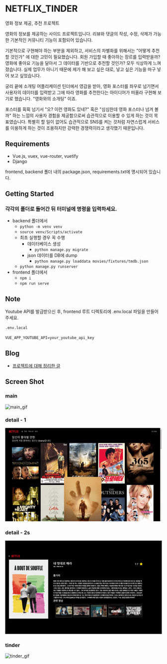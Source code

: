 # NETFLIX_TINDER

영화 정보 제공, 추천 프로젝트

영화의 정보를 제공하는 사이드 프로젝트입니다. 리뷰와 댓글의 작성, 수정, 삭제가 가능한 기본적인 커뮤니티 기능이 포함되어 있습니다.

기본적으로 구현해야 하는 부분을 제외하고, 서비스의 차별화를 위해서는 "어떻게 추천할 것인가" 에 대한 고민이 필요했습니다. 회원 가입할 때 좋아하는 장르를 입력받을까? 영화에 좋아요 기능을 달아서 그 데이터를 기반으로 추천할 것인가? 모두 식상하게 느껴졌습니다. 실제 업무가 아니기 때문에 제가 해 보고 싶은 대로, 넣고 싶은 기능을 마구 넣어 보고 싶었습니다.

궁리 끝에 소개팅 어플리케이션 틴더에서 영감을 받아, 영화 포스터를 좌우로 넘기면서 사용자의 데이터를 입력받고 그에 따라 영화를 추천한다는 아이디어가 떠올라 구현해 보기로 했습니다. "영화와의 소개팅" 이죠.

포스터를 휙휙 넘기서 "오? 이런 영화도 있네?" 혹은 "심심한데 영화 포스터나 넘겨 볼까" 하는 느낌의 사용자 경험을 제공함으로써 습관적으로 이용할 수 있게 하는 것이 목표였습니다. 특별히 할 일이 없어도 습관적으로 SNS를 켜는 것처럼 자연스럽게 서비스를 이용하게 하는 것이 조용하지만 강력한 경쟁력이라고 생각했기 때문입니다.

## Requirements

- Vue.js, vuex, vue-router, vuetify
- Django

frontend, backend 폴더 내의 package.json, requirements.txt에 명시되어 있습니다.

## Getting Started

### 각각의 폴더로 들어간 뒤 터미널에 명령을 입력하세요.

- backend 폴더에서
  - `python -m venv venv`
  - `source venv/Scripts/activate`
  - 최초 실행할 경우 꼭 수행
    - 데이터베이스 생성
      - `python manage.py migrate`
    - json 데이터를 DB에 dump
      - `python manage.py loaddata movies/fixtures/tmdb.json`
  - `python manage.py runserver`
- frontend 폴더에서
  - `npm i`
  - `npm run serve`

## Note

Youtube API를 발급받으신 후, frontend 루트 디렉토리에 .env.local 파일을 만들어 주세요.

```
.env.local

VUE_APP_YOUTUBE_API=your_youtube_api_key
```

## Blog

- [프로젝트에 대해 정리한 글](https://jdev.tistory.com/76)

## Screen Shot

### main

![main_gif](README.assets/main_gif.gif)

### detail - 1

![v-dialog_gif](README.assets/v-dialog_gif.gif)

### detail - 2s

![detail_gif](README.assets/detail_gif.gif)

### tinder

![tinder_gif](README.assets/tinder_gif.gif)
